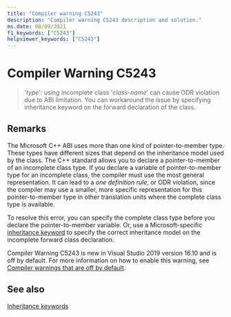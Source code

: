 ```yaml
---
title: "Compiler warning C5243"
description: "Compiler warning C5243 description and solution."
ms.date: 08/09/2021
f1_keywords: ["C5243"]
helpviewer_keywords: ["C5243"]
---
```

# Compiler Warning C5243

> '*type*': using incomplete class '*class-name*' can cause ODR violation due to ABI limitation. You can workaround the issue by specifying inheritance keyword on the forward declaration of the class.

## Remarks

The Microsoft C++ ABI uses more than one kind of pointer-to-member type. These types have different sizes that depend on the inheritance model used by the class. The C++ standard allows you to declare a pointer-to-member of an incomplete class type. If you declare a variable of pointer-to-member type for an incomplete class, the compiler must use the most general representation. It can lead to a *one definition rule*, or ODR violation, since the compiler may use a smaller, more specific representation for this pointer-to-member type in other translation units where the complete class type is available.

To resolve this error, you can specify the complete class type before you declare the pointer-to-member variable. Or, use a Microsoft-specific [inheritance keyword](../../cpp/inheritance-keywords.md) to specify the correct inheritance model on the incomplete forward class declaration.

Compiler Warning C5243 is new in Visual Studio 2019 version 16.10 and is off by default. For more information on how to enable this warning, see [Compiler warnings that are off by default](../../preprocessor/compiler-warnings-that-are-off-by-default.md).

## See also

[Inheritance keywords](../../cpp/inheritance-keywords.md)

